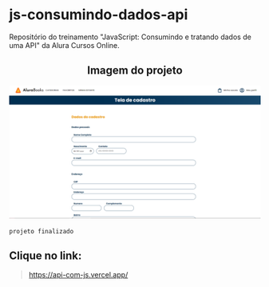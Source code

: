 # js-consumindo-dados-api
Repositório do treinamento "JavaScript: Consumindo e tratando dados de uma API" da Alura Cursos Online.

<h2 align='center'> Imagem do projeto </h2>

![imagem do projeto](./img/projeto.png)

```
projeto finalizado 
```

<h2>Clique no link:</h2>

>https://api-com-js.vercel.app/